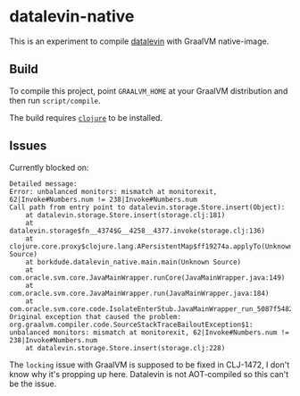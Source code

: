 # datalevin-native

This is an experiment to compile [datalevin](https://github.com/juji-io/datalevin) with GraalVM native-image.

## Build

To compile this project, point `GRAALVM_HOME` at your GraalVM distribution and
then run `script/compile`.

The build requires
[`clojure`](https://clojure.org/guides/getting_started#_clojure_installer_and_cli_tools)
to be installed.

## Issues

Currently blocked on:

``` shell
Detailed message:
Error: unbalanced monitors: mismatch at monitorexit, 62|Invoke#Numbers.num != 238|Invoke#Numbers.num
Call path from entry point to datalevin.storage.Store.insert(Object):
	at datalevin.storage.Store.insert(storage.clj:181)
	at datalevin.storage$fn__4374$G__4258__4377.invoke(storage.clj:136)
	at clojure.core.proxy$clojure.lang.APersistentMap$ff19274a.applyTo(Unknown Source)
	at borkdude.datalevin_native.main.main(Unknown Source)
	at com.oracle.svm.core.JavaMainWrapper.runCore(JavaMainWrapper.java:149)
	at com.oracle.svm.core.JavaMainWrapper.run(JavaMainWrapper.java:184)
	at com.oracle.svm.core.code.IsolateEnterStub.JavaMainWrapper_run_5087f5482cc9a6abc971913ece43acb471d2631b(generated:0)
Original exception that caused the problem: org.graalvm.compiler.code.SourceStackTraceBailoutException$1: unbalanced monitors: mismatch at monitorexit, 62|Invoke#Numbers.num != 238|Invoke#Numbers.num
	at datalevin.storage.Store.insert(storage.clj:228)
```

The `locking` issue with GraalVM is supposed to be fixed in CLJ-1472, I don't
know why it's propping up here. Datalevin is not AOT-compiled so this can't be the issue.
